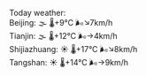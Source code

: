 Today weather:  
Beijing: 🌫  🌡️+9°C 🌬️↘7km/h  
Tianjin: 🌫  🌡️+12°C 🌬️→4km/h  
Shijiazhuang: ☀️   🌡️+17°C 🌬️↘8km/h  
Tangshan: ☀️   🌡️+14°C 🌬️→9km/h  
